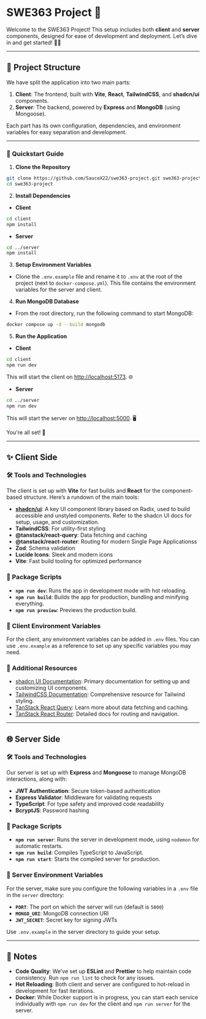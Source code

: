 # SWE363 Project 🚀

Welcome to the SWE363 Project! This setup includes both **client** and **server** components, designed for ease of development and deployment. Let’s dive in and get started! 🏊‍♂️

---

## 📁 Project Structure

We have split the application into two main parts:

1. **Client**: The frontend, built with **Vite**, **React**, **TailwindCSS**, and **shadcn/ui** components.
2. **Server**: The backend, powered by **Express** and **MongoDB** (using Mongoose).

Each part has its own configuration, dependencies, and environment variables for easy separation and development.

---

### 🚀 Quickstart Guide

1. **Clone the Repository**  

```bash
git clone https://github.com/SauceX22/swe363-project.git swe363-project
cd swe363-project
```

2. **Install Dependencies**  

- **Client**  

```bash
cd client
npm install
```

- **Server**  

```bash
cd ../server
npm install
```

3. **Setup Environment Variables**  

- Clone the `.env.example` file and rename it to `.env` at the root of the project (next to `docker-compose.yml`). This file contains the environment variables for the server and client.

4. **Run MongoDB Database**  

- From the root directory, run the following command to start MongoDB:  

```bash
docker compose up -d --build mongodb
```

5. **Run the Application**  

- **Client**  

```bash
cd client
npm run dev
```

This will start the client on [http://localhost:5173](http://localhost:5173). 🌐  

- **Server**  

```bash
cd ../server
npm run dev
```

This will start the server on [http://localhost:5000](http://localhost:5000). 🖥️

You're all set! 🎉

---

## ✨ Client Side

### 🛠 Tools and Technologies

The client is set up with **Vite** for fast builds and **React** for the component-based structure. Here’s a rundown of the main tools:

- **[shadcn/ui](https://ui.shadcn.com/)**: A key UI component library based on Radix, used to build accessible and unstyled components. Refer to the shadcn UI docs for setup, usage, and customization.
- **TailwindCSS**: For utility-first styling
- **@tanstack/react-query**: Data fetching and caching
- **@tanstack/react-router**: Routing for modern Single Page Applicationss
- **Zod**: Schema validation
- **Lucide Icons**: Sleek and modern icons
- **Vite**: Fast build tooling for optimized performance

### 📜 Package Scripts

- **`npm run dev`**: Runs the app in development mode with hot reloading.
- **`npm run build`**: Builds the app for production, bundling and minifying everything.
- **`npm run preview`**: Previews the production build.

### 🔧 Client Environment Variables

For the client, any environment variables can be added in `.env` files. You can use `.env.example` as a reference to set up any specific variables you may need.

### 📖 Additional Resources

- [shadcn UI Documentation](https://ui.shadcn.com/): Primary documentation for setting up and customizing UI components.
- [TailwindCSS Documentation](https://tailwindcss.com/docs): Comprehensive resource for Tailwind styling.
- [TanStack React Query](https://tanstack.com/query/latest): Learn more about data fetching and caching.
- [TanStack React Router](https://tanstack.com/router/latest): Detailed docs for routing and navigation.

---

## 🌐 Server Side

### 🛠 Tools and Technologies

Our server is set up with **Express** and **Mongoose** to manage MongoDB interactions, along with:

- **JWT Authentication**: Secure token-based authentication
- **Express Validator**: Middleware for validating requests
- **TypeScript**: For type safety and improved code readability
- **BcryptJS**: Password hashing

### 📜 Package Scripts

- **`npm run server`**: Runs the server in development mode, using `nodemon` for automatic restarts.
- **`npm run build`**: Compiles TypeScript to JavaScript.
- **`npm run start`**: Starts the compiled server for production.

### 🔧 Server Environment Variables

For the server, make sure you configure the following variables in a `.env` file in the `server` directory:

- **`PORT`**: The port on which the server will run (default is `5000`)
- **`MONGO_URI`**: MongoDB connection URI
- **`JWT_SECRET`**: Secret key for signing JWTs

Use `.env.example` in the server directory to guide your setup.

---

## 📝 Notes

- **Code Quality**: We’ve set up **ESLint** and **Prettier** to help maintain code consistency. Run `npm run lint` to check for any issues.
- **Hot Reloading**: Both client and server are configured to hot-reload in development for fast iterations.
- **Docker**: While Docker support is in progress, you can start each service individually with `npm run dev` for the client and `npm run server` for the server.
